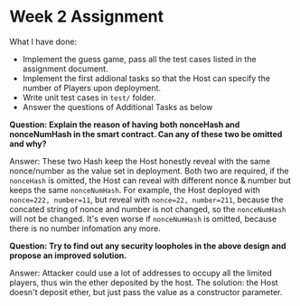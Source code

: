 # Week 2 Assignment

What I have done:

-   Implement the guess game, pass all the test cases listed in the assignment document.
-   Implement the first addional tasks so that the Host can specify the number of Players upon deployment.
-   Write unit test cases in `test/` folder.
-   Answer the questions of Additional Tasks as below

**Question: Explain the reason of having both nonceHash and nonceNumHash in the smart contract. Can any of these two be omitted and why?**

Answer: These two Hash keep the Host honestly reveal with the same nonce/number as the value set in deployment. Both two are required, if the `nonceHash` is omitted, the Host can reveal with different nonce & number but keeps the same `nonceNumHash`. For example, the Host deployed with `nonce=222, number=11`, but reveal with `nonce=22, number=211`, because the concated string of nonce and number is not changed, so the `nonceNumHash` will not be changed. It's even worse if `nonceNumHash` is omitted, because there is no number infomation any more.

**Question: Try to find out any security loopholes in the above design and propose an improved solution.**

Answer: Attacker could use a lot of addresses to occupy all the limited players, thus win the ether deposited by the host. The solution: the Host doesn't deposit ether, but just pass the value as a constructor parameter.
